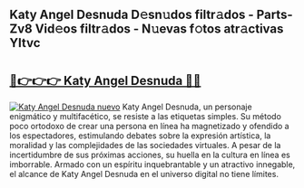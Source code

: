 ## Katy Angel Desnuda D𝚎sn𝚞dos filtr𝚊dos - Parts-Zv8 Vid𝚎os filtr𝚊dos - N𝚞evas f𝚘tos atr𝚊ctivas YItvc

# <h2><a href="http://mb367z.tromn.icu/?c=Katy+Angel+Desnuda">🔗👉👉👉 Katy Angel Desnuda 🔗🔗</a></h2>

[![Katy Angel Desnuda nuevo](https://i.imgur.com/pEAQMta.gif)](http://mb367z.tromn.icu/?c=Katy+Angel+Desnuda)
Katy Angel Desnuda, un personaje enigmático y multifacético, se resiste a las etiquetas simples. Su método poco ortodoxo de crear una persona en línea ha magnetizado y ofendido a los espectadores, estimulando debates sobre la expresión artística, la moralidad y las complejidades de las sociedades virtuales. A pesar de la incertidumbre de sus próximas acciones, su huella en la cultura en línea es imborrable. Armado con un espíritu inquebrantable y un atractivo innegable, el alcance de Katy Angel Desnuda en el universo digital no tiene límites.
